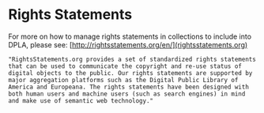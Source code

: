 # Rights Statements

For more on how to manage rights statements in collections to include into DPLA, please see: [http://rightsstatements.org/en/](rightsstatements.org)

    "RightsStatements.org provides a set of standardized rights statements that can be used to communicate the copyright and re-use status of digital objects to the public. Our rights statements are supported by major aggregation platforms such as the Digital Public Library of America and Europeana. The rights statements have been designed with both human users and machine users (such as search engines) in mind and make use of semantic web technology."
